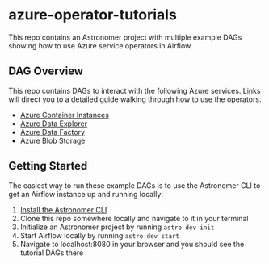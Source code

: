 # azure-operator-tutorials
This repo contains an Astronomer project with multiple example DAGs showing how to use Azure service operators in Airflow.

## DAG Overview
This repo contains DAGs to interact with the following Azure services. Links will direct you to a detailed guide walking through how to use the operators.

 - [Azure Container Instances](https://www.astronomer.io/guides/airflow-azure-container-instances)
 - [Azure Data Explorer](https://www.astronomer.io/guides/airflow-azure-data-explorer)
 - [Azure Data Factory](https://www.astronomer.io/guides/airflow-azure-data-factory-integration)
 - Azure Blob Storage


## Getting Started
The easiest way to run these example DAGs is to use the Astronomer CLI to get an Airflow instance up and running locally:

 1. [Install the Astronomer CLI](https://www.astronomer.io/docs/cloud/stable/develop/cli-quickstart)
 2. Clone this repo somewhere locally and navigate to it in your terminal
 3. Initialize an Astronomer project by running `astro dev init`
 4. Start Airflow locally by running `astro dev start`
 5. Navigate to localhost:8080 in your browser and you should see the tutorial DAGs there
